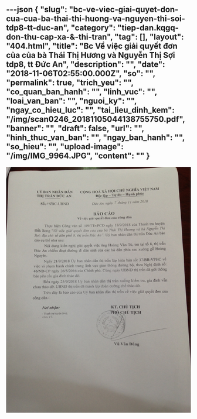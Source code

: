 ---json
{
    "slug": "bc-ve-viec-giai-quyet-don-cua-cua-ba-thai-thi-huong-va-nguyen-thi-soi-tdp8-tt-duc-an",
    "category": "tiep-dan.kqgq-don-thu-cap-xa-&-thi-tran",
    "tag": [],
    "layout": "404.html",
    "title": "Bc Về việc giải quyết đơn của của bà Thái Thị Hương và Nguyễn Thị Sợi tdp8, tt Đức An",
    "description": "",
    "date": "2018-11-06T02:55:00.000Z",
    "so": "",
    "permalink": true,
    "trich_yeu": "",
    "co_quan_ban_hanh": "",
    "linh_vuc": "",
    "loai_van_ban": "",
    "nguoi_ky": "",
    "ngay_co_hieu_luc": "",
    "tai_lieu_dinh_kem": "/img/scan0246_20181105044138755750.pdf",
    "banner": "",
    "draft": false,
    "url": "",
    "hinh_thuc_van_ban": "",
    "ngay_ban_hanh": "",
    "so_hieu": "",
    "upload-image": "/img/IMG_9964.JPG",
    "__content__": ""
}
---
<p><img alt="" src="/img/IMG_9964.JPG" /></p>